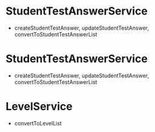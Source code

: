 # StudentTestAnswerService
 - createStudentTestAnswer, updateStudentTestAnswer, convertToStudentTestAnswerList

# StudentTestAnswerService
- createStudentTestAnswer, updateStudentTestAnswer, convertToStudentTestAnswerList

# LevelService
- convertToLevelList